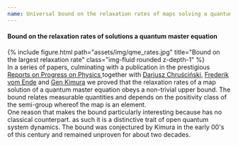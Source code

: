 ```yaml
---
name: Universal bound on the relaxation rates of maps solving a quantum master equation.
---
```

<h4> 
Bound on the relaxation rates of solutions a quantum master equation
</h4>

<div class="row">
<div class="col-sm-6 mt-6 mt-md-0">
{% include figure.html path="assets/img/qme_rates.jpg" title="Bound on the largest relaxation rate" class="img-fluid rounded z-depth-1" %}
 </div>
    <div class="col-sm-6 mt-3 mt-md-0">
In a series of papers, culminating with a publication in the prestigious <a href="http://doi.org/10.1088/1361-6633/ae075f">Reports on Progress on Physics </a> together with <a href="https://fizyka.umk.pl/~darch/">Dariusz Chruściński</a>,  <a href="https://scholar.google.com/citations?user=RhPkf50AAAAJ&hl=de">Frederik vom Ende</a> and <a href="https://qsys.se.shibaura-it.ac.jp/kimura/index_en.html">Gen Kimura</a> we proved that the relaxation rates of a map solution of a quantum master equation obeys a non-trivial upper bound. The bound relates measurable quantities and depends on the positivity class of the semi-group whereof the map is an element. 
    </div>
</div>
<div class="caption">
One reason that makes the bound particularly interesting because has no classical counterpart. as such it is a distinctive trait of open quantum system dynamics. The bound was conjectured by Kimura in the early 00's of this century and remained unproven for about two decades.</br>
 </div>

